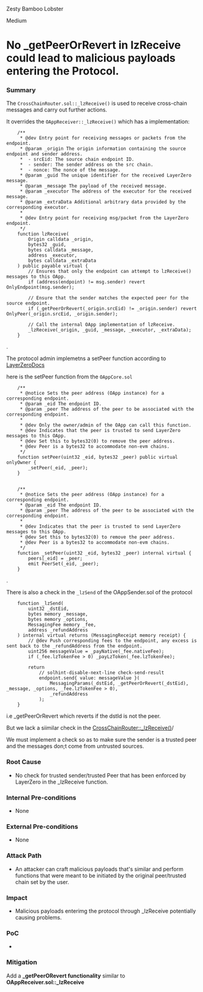 Zesty Bamboo Lobster

Medium

# No _getPeerOrRevert in lzReceive could lead to malicious payloads entering the Protocol.

### Summary

The `CrossChainRouter.sol::_lzReceive()` is used to receive cross-chain messages and carry out further actions.

It overrides the `OAppReceiver::_lzReceive()` which has a implementation:


```solidity
    /**
     * @dev Entry point for receiving messages or packets from the endpoint.
     * @param _origin The origin information containing the source endpoint and sender address.
     *  - srcEid: The source chain endpoint ID.
     *  - sender: The sender address on the src chain.
     *  - nonce: The nonce of the message.
     * @param _guid The unique identifier for the received LayerZero message.
     * @param _message The payload of the received message.
     * @param _executor The address of the executor for the received message.
     * @param _extraData Additional arbitrary data provided by the corresponding executor.
     *
     * @dev Entry point for receiving msg/packet from the LayerZero endpoint.
     */
    function lzReceive(
        Origin calldata _origin,
        bytes32 _guid,
        bytes calldata _message,
        address _executor,
        bytes calldata _extraData
    ) public payable virtual {
        // Ensures that only the endpoint can attempt to lzReceive() messages to this OApp.
        if (address(endpoint) != msg.sender) revert OnlyEndpoint(msg.sender);

        // Ensure that the sender matches the expected peer for the source endpoint.
        if (_getPeerOrRevert(_origin.srcEid) != _origin.sender) revert OnlyPeer(_origin.srcEid, _origin.sender);

        // Call the internal OApp implementation of lzReceive.
        _lzReceive(_origin, _guid, _message, _executor, _extraData);
    }
```
.

The protocol admin implemetns a setPeer function according to [LayerZeroDocs](https://docs.layerzero.network/v2/concepts/applications/oapp-standard#peer-and-endpoint-management)

here is the setPeer function from the `OAppCore.sol`

```solidity
    /**
     * @notice Sets the peer address (OApp instance) for a corresponding endpoint.
     * @param _eid The endpoint ID.
     * @param _peer The address of the peer to be associated with the corresponding endpoint.
     *
     * @dev Only the owner/admin of the OApp can call this function.
     * @dev Indicates that the peer is trusted to send LayerZero messages to this OApp.
     * @dev Set this to bytes32(0) to remove the peer address.
     * @dev Peer is a bytes32 to accommodate non-evm chains.
     */
    function setPeer(uint32 _eid, bytes32 _peer) public virtual onlyOwner {
        _setPeer(_eid, _peer);
    }


    /**
     * @notice Sets the peer address (OApp instance) for a corresponding endpoint.
     * @param _eid The endpoint ID.
     * @param _peer The address of the peer to be associated with the corresponding endpoint.
     *
     * @dev Indicates that the peer is trusted to send LayerZero messages to this OApp.
     * @dev Set this to bytes32(0) to remove the peer address.
     * @dev Peer is a bytes32 to accommodate non-evm chains.
     */
    function _setPeer(uint32 _eid, bytes32 _peer) internal virtual {
        peers[_eid] = _peer;
        emit PeerSet(_eid, _peer);
    }

```

. 

There is also a check in the `_lzSend` of the OAppSender.sol of the protocol



```solidity
    function _lzSend(
        uint32 _dstEid,
        bytes memory _message,
        bytes memory _options,
        MessagingFee memory _fee,
        address _refundAddress
    ) internal virtual returns (MessagingReceipt memory receipt) {
        // @dev Push corresponding fees to the endpoint, any excess is sent back to the _refundAddress from the endpoint.
        uint256 messageValue = _payNative(_fee.nativeFee);
        if (_fee.lzTokenFee > 0) _payLzToken(_fee.lzTokenFee);

        return
            // solhint-disable-next-line check-send-result
            endpoint.send{ value: messageValue }(
                MessagingParams(_dstEid, _getPeerOrRevert(_dstEid), _message, _options, _fee.lzTokenFee > 0),
                _refundAddress
            );
    }
```

i.e _getPeerOrRevert which reverts if the dstId is not the peer.


But we lack a siimilar check in the [CrossChainRouter::_lzReceive()](https://github.com/sherlock-audit/2025-05-lend-audit-contest/blob/main/Lend-V2/src/LayerZero/CrossChainRouter.sol#L742)/


We must implement a check so as to make sure the sender is a trusted peer and the messages don;t come from untrusted sources.








### Root Cause

- No check for trusted sender/trusted Peer that has been enforced by LayerZero in the _lzReceive function.

### Internal Pre-conditions

- None

### External Pre-conditions

- None

### Attack Path

- An attacker can craft malicious payloads that's similar and perform functions that were meant to be initiated by the original peer/trusted chain set by the user. 


### Impact

- Malicious payloads enterimg the protocol through _lzReceive potentially causing problems.

### PoC

- 

### Mitigation

Add a  **_getPeerORevert functionality** similar to **OAppReceiver.sol::_lzReceive**